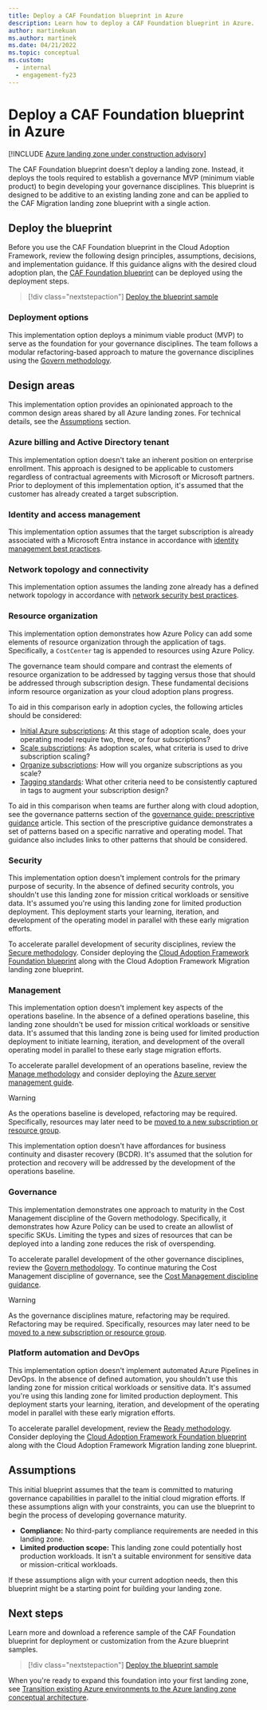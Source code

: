 ```yaml
---
title: Deploy a CAF Foundation blueprint in Azure
description: Learn how to deploy a CAF Foundation blueprint in Azure.
author: martinekuan
ms.author: martinek
ms.date: 04/21/2022
ms.topic: conceptual
ms.custom:
  - internal
  - engagement-fy23
---
```


<!-- docutune:ignore "CAF Foundation blueprint" -->

# Deploy a CAF Foundation blueprint in Azure

[!INCLUDE [Azure landing zone under construction advisory](~/../includes/landing-zone-under-construction.md)]

The CAF Foundation blueprint doesn't deploy a landing zone. Instead, it deploys the tools required to establish a governance MVP (minimum viable product) to begin developing your governance disciplines. This blueprint is designed to be additive to an existing landing zone and can be applied to the CAF Migration landing zone blueprint with a single action.

## Deploy the blueprint

Before you use the CAF Foundation blueprint in the Cloud Adoption Framework, review the following design principles, assumptions, decisions, and implementation guidance. If this guidance aligns with the desired cloud adoption plan, the [CAF Foundation blueprint](/azure/governance/blueprints/samples/caf-foundation/) can be deployed using the deployment steps.

> [!div class="nextstepaction"]
> [Deploy the blueprint sample](/azure/governance/blueprints/samples/caf-foundation/deploy)

### Deployment options

This implementation option deploys a minimum viable product (MVP) to serve as the foundation for your governance disciplines. The team follows a modular refactoring-based approach to mature the governance disciplines using the [Govern methodology](../../govern/index.md).

## Design areas

This implementation option provides an opinionated approach to the common design areas shared by all Azure landing zones. For technical details, see the [Assumptions](#assumptions) section.

### Azure billing and Active Directory tenant

This implementation option doesn't take an inherent position on enterprise enrollment. This approach is designed to be applicable to customers regardless of contractual agreements with Microsoft or Microsoft partners. Prior to deployment of this implementation option, it's assumed that the customer has already created a target subscription.

### Identity and access management

This implementation option assumes that the target subscription is already associated with a Microsoft Entra instance in accordance with [identity management best practices](/azure/security/fundamentals/identity-management-best-practices?toc=/azure/cloud-adoption-framework/toc.json&bc=/azure/cloud-adoption-framework/_bread/toc.json).

### Network topology and connectivity

This implementation option assumes the landing zone already has a defined network topology in accordance with [network security best practices](/azure/security/fundamentals/network-best-practices?toc=/azure/cloud-adoption-framework/toc.json&bc=/azure/cloud-adoption-framework/_bread/toc.json).

### Resource organization

This implementation option demonstrates how Azure Policy can add some elements of resource organization through the application of tags. Specifically, a `CostCenter` tag is appended to resources using Azure Policy.

The governance team should compare and contrast the elements of resource organization to be addressed by tagging versus those that should be addressed through subscription design. These fundamental decisions inform resource organization as your cloud adoption plans progress.

To aid in this comparison early in adoption cycles, the following articles should be considered:

- [Initial Azure subscriptions](../azure-best-practices/initial-subscriptions.md): At this stage of adoption scale, does your operating model require two, three, or four subscriptions?
- [Scale subscriptions](../azure-best-practices/scale-subscriptions.md): As adoption scales, what criteria is used to drive subscription scaling?
- [Organize subscriptions](../azure-best-practices/organize-subscriptions.md): How will you organize subscriptions as you scale?
- [Tagging standards](../azure-best-practices/resource-tagging.md): What other criteria need to be consistently captured in tags to augment your subscription design?

To aid in this comparison when teams are further along with cloud adoption, see the governance patterns section of the [governance guide: prescriptive guidance](../../govern/guides/complex/prescriptive-guidance.md#application-of-governance-defined-patterns) article. This section of the prescriptive guidance demonstrates a set of patterns based on a specific narrative and operating model. That guidance also includes links to other patterns that should be considered.

### Security

This implementation option doesn't implement controls for the primary purpose of security. In the absence of defined security controls, you shouldn't use this landing zone for mission critical workloads or sensitive data. It's assumed you're using this landing zone for limited production deployment. This deployment starts your learning, iteration, and development of the operating model in parallel with these early migration efforts.

To accelerate parallel development of security disciplines, review the [Secure methodology](../../secure/index.md). Consider deploying the [Cloud Adoption Framework Foundation blueprint](./foundation-blueprint.md) along with the Cloud Adoption Framework Migration landing zone blueprint.

### Management

This implementation option doesn't implement key aspects of the operations baseline. In the absence of a defined operations baseline, this landing zone shouldn't be used for mission critical workloads or sensitive data. It's assumed that this landing zone is being used for limited production deployment to initiate learning, iteration, and development of the overall operating model in parallel to these early stage migration efforts.

To accelerate parallel development of an operations baseline, review the [Manage methodology](../../manage/index.md) and consider deploying the [Azure server management guide](../../manage/azure-server-management/index.md).

> [!WARNING]
> As the operations baseline is developed, refactoring may be required. Specifically, resources may later need to be [moved to a new subscription or resource group](/azure/azure-resource-manager/management/move-resource-group-and-subscription?toc=/azure/cloud-adoption-framework/toc.json&bc=/azure/cloud-adoption-framework/_bread/toc.json).

This implementation option doesn't have affordances for business continuity and disaster recovery (BCDR). It's assumed that the solution for protection and recovery will be addressed by the development of the operations baseline.

### Governance

This implementation demonstrates one approach to maturity in the Cost Management discipline of the Govern methodology. Specifically, it demonstrates how Azure Policy can be used to create an allowlist of specific SKUs. Limiting the types and sizes of resources that can be deployed into a landing zone reduces the risk of overspending.

To accelerate parallel development of the other governance disciplines, review the [Govern methodology](../../govern/index.md). To continue maturing the Cost Management discipline of governance, see the [Cost Management discipline guidance](../../govern/guides/complex/cost-management-improvement.md#incremental-improvement-of-best-practices).

> [!WARNING]
> As the governance disciplines mature, refactoring may be required. Refactoring may be required. Specifically, resources may later need to be [moved to a new subscription or resource group](/azure/azure-resource-manager/management/move-resource-group-and-subscription?toc=/azure/cloud-adoption-framework/toc.json&bc=/azure/cloud-adoption-framework/_bread/toc.json).

### Platform automation and DevOps

This implementation option doesn't implement automated Azure Pipelines in DevOps. In the absence of defined automation, you shouldn't use this landing zone for mission critical workloads or sensitive data. It's assumed you're using this landing zone for limited production deployment. This deployment starts your learning, iteration, and development of the operating model in parallel with these early migration efforts.

To accelerate parallel development, review the [Ready methodology](../../ready/index.md). Consider deploying the [Cloud Adoption Framework Foundation blueprint](./foundation-blueprint.md) along with the Cloud Adoption Framework Migration landing zone blueprint.

## Assumptions

This initial blueprint assumes that the team is committed to maturing governance capabilities in parallel to the initial cloud migration efforts. If these assumptions align with your constraints, you can use the blueprint to begin the process of developing governance maturity.

- **Compliance:** No third-party compliance requirements are needed in this landing zone.
- **Limited production scope:** This landing zone could potentially host production workloads. It isn't a suitable environment for sensitive data or mission-critical workloads.

If these assumptions align with your current adoption needs, then this blueprint might be a starting point for building your landing zone.

## Next steps

Learn more and download a reference sample of the CAF Foundation blueprint for deployment or customization from the Azure blueprint samples.

> [!div class="nextstepaction"]
> [Deploy the blueprint sample](/azure/governance/blueprints/samples/caf-foundation/deploy)

When you're ready to expand this foundation into your first landing zone, see [Transition existing Azure environments to the Azure landing zone conceptual architecture](../enterprise-scale/transition.md).
